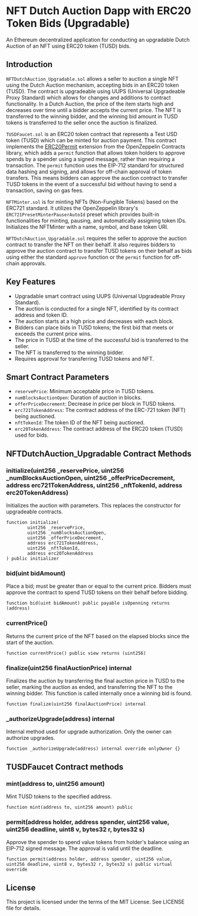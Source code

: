 # NFT Dutch Auction Dapp with ERC20 Token Bids (Upgradable)

An Ethereum decentralized application for conducting an upgradable Dutch Auction of an NFT using ERC20 token (TUSD) bids.

## Introduction

`NFTDutchAuction_Upgradable.sol` allows a seller to auction a single NFT using the Dutch Auction mechanism, accepting bids in an ERC20 token (TUSD). The contract is upgradeable using UUPS (Universal Upgradeable Proxy Standard) which allows for changes and additions to contract functionality. In a Dutch Auction, the price of the item starts high and decreases over time until a bidder accepts the current price. The NFT is transferred to the winning bidder, and the winning bid amount in TUSD tokens is transferred to the seller once the auction is finalized.

`TUSDFaucet.sol` is an ERC20 token contract that represents a Test USD token (TUSD) which can be minted for auction payment. This contract implements the [ERC20Permit](https://docs.openzeppelin.com/contracts/4.x/api/token/erc20#ERC20Permit) extension from the OpenZeppelin Contracts library, which adds a `permit` function that allows token holders to approve spends by a spender using a signed message, rather than requiring a transaction. The `permit` function uses the EIP-712 standard for structured data hashing and signing, and allows for off-chain approval of token transfers. This means bidders can approve the auction contract to transfer TUSD tokens in the event of a successful bid without having to send a transaction, saving on gas fees.

`NFTMinter.sol` is for minting NFTs (Non-Fungible Tokens) based on the ERC721 standard. It utilizes the OpenZeppelin library's `ERC721PresetMinterPauserAutoId` preset which provides built-in functionalities for minting, pausing, and automatically assigning token IDs. Initializes the NFTMinter with a name, symbol, and base token URI.

`NFTDutchAuction_Upgradable.sol` requires the seller to approve the auction contract to transfer the NFT on their behalf. It also requires bidders to approve the auction contract to transfer TUSD tokens on their behalf as bids using either the standard `approve` function or the `permit` function for off-chain approvals.

## Key Features

- Upgradable smart contract using UUPS (Universal Upgradeable Proxy Standard).
- The auction is conducted for a single NFT, identified by its contract address and token ID.
- The auction starts at a high price and decreases with each block.
- Bidders can place bids in TUSD tokens; the first bid that meets or exceeds the current price wins.
- The price in TUSD at the time of the successful bid is transferred to the seller.
- The NFT is transferred to the winning bidder.
- Requires approval for transferring TUSD tokens and NFT.

## Smart Contract Parameters

- `reservePrice`: Minimum acceptable price in TUSD tokens.
- `numBlocksAuctionOpen`: Duration of auction in blocks.
- `offerPriceDecrement`: Decrease in price per block in TUSD tokens.
- `erc721TokenAddress`: The contract address of the ERC-721 token (NFT) being auctioned.
- `nftTokenId`: The token ID of the NFT being auctioned.
- `erc20TokenAddress`: The contract address of the ERC20 token (TUSD) used for bids.

## NFTDutchAuction_Upgradable Contract Methods

### initialize(uint256 _reservePrice, uint256 _numBlocksAuctionOpen, uint256 _offerPriceDecrement, address erc721TokenAddress, uint256 _nftTokenId, address erc20TokenAddress)
Initializes the auction with parameters. This replaces the constructor for upgradeable contracts.

```solidity
function initialize(
        uint256 _reservePrice,
        uint256 _numBlocksAuctionOpen,
        uint256 _offerPriceDecrement,
        address erc721TokenAddress,
        uint256 _nftTokenId,
        address erc20TokenAddress
) public initializer 
```

### bid(uint bidAmount)
Place a bid; must be greater than or equal to the current price. Bidders must approve the contract to spend TUSD tokens on their behalf before bidding.

```solidity
function bid(uint bidAmount) public payable isOpenning returns (address)
```
### currentPrice()
Returns the current price of the NFT based on the elapsed blocks since the start of the auction.

```solidity
function currentPrice() public view returns (uint256)
```
### finalize(uint256 finalAuctionPrice) internal

Finalizes the auction by transferring the final auction price in TUSD to the seller, marking the auction as ended, and transferring the NFT to the winning bidder. This function is called internally once a winning bid is found.

```solidity
function finalize(uint256 finalAuctionPrice) internal
```
### _authorizeUpgrade(address) internal
Internal method used for upgrade authorization. Only the owner can authorize upgrades.
```solidity
function _authorizeUpgrade(address) internal override onlyOwner {}
```

## TUSDFaucet Contract methods

### mint(address to, uint256 amount)

Mint TUSD tokens to the specified address.

```solidity
function mint(address to, uint256 amount) public
```

### permit(address holder, address spender, uint256 value, uint256 deadline, uint8 v, bytes32 r, bytes32 s)
Approve the spender to spend value tokens from holder's balance using an EIP-712 signed message. The approval is valid until the deadline.

```solidity
function permit(address holder, address spender, uint256 value, uint256 deadline, uint8 v, bytes32 r, bytes32 s) public virtual override
```

## License
This project is licensed under the terms of the MIT License. See LICENSE file for details.